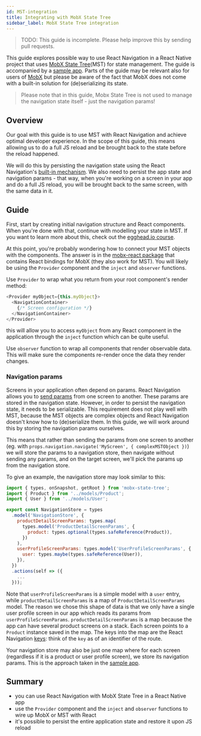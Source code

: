 ```yaml
---
id: MST-integration
title: Integrating with MobX State Tree
sidebar_label: MobX State Tree integration
---
```


> TODO: This guide is incomplete. Please help improve this by sending pull requests.

This guide explores possible way to use React Navigation in a React Native project that uses [MobX State Tree](https://github.com/mobxjs/mobx-state-tree)(MST) for state management. The guide is accompanied by a [sample app](https://github.com/vonovak/react-navigation-mst-demo). Parts of the guide may be relevant also for users of [MobX](https://github.com/mobxjs/mobx) but please be aware of the fact that MobX does not come with a built-in solution for (de)serializing its state.

> Please note that in this guide, Mobx State Tree is not used to manage the navigation state itself - just the navigation params!

## Overview

Our goal with this guide is to use MST with React Navigation and achieve optimal developer experience. In the scope of this guide, this means allowing us to do a full JS reload and be brought back to the state before the reload happened.

We will do this by persisting the navigation state using the React Navigation's [built-in mechanism](state-persistence.html). We also need to persist the app state and navigation params - that way, when you're working on a screen in your app and do a full JS reload, you will be brought back to the same screen, with the same data in it.

## Guide

First, start by creating initial navigation structure and React components. When you're done with that, continue with modelling your state in MST. If you want to learn more about this, check out the [egghead.io course](https://egghead.io/lessons/react-describe-your-application-domain-using-mobx-state-tree-mst-models).

At this point, you're probably wondering how to connect your MST objects with the components. The answer is in the [mobx-react package](https://github.com/mobxjs/mobx-react) that contains React bindings for MobX (they also work for MST). You will likely be using the `Provider` component and the `inject` and `observer` functions.

Use `Provider` to wrap what you return from your root component's render method:

```js
<Provider myObject={this.myObject}>
  <NavigationContainer>
    {/* Screen configuration */}
  </NavigationContainer>
</Provider>
```

this will allow you to access `myObject` from any React component in the application through the `inject` function which can be quite useful.

Use `observer` function to wrap all components that render observable data. This will make sure the components re-render once the data they render changes.

### Navigation params

Screens in your application often depend on params. React Navigation allows you to [send params](params.html) from one screen to another. These params are stored in the navigation state. However, in order to persist the navigation state, it needs to be serializable. This requirement does not play well with MST, because the MST objects are complex objects and React Navigation doesn't know how to (de)serialize them. In this guide, we will work around this by storing the navigation params ourselves.

This means that rather than sending the params from one screen to another (eg. with `props.navigation.navigate('MyScreen', { complexMSTObject })`) we will store the params to a navigation store, then navigate without sending any params, and on the target screen, we'll pick the params up from the navigation store.

To give an example, the navigation store may look similar to this:

```js
import { types, onSnapshot, getRoot } from 'mobx-state-tree';
import { Product } from '../models/Product';
import { User } from '../models/User';

export const NavigationStore = types
  .model('NavigationStore', {
    productDetailScreenParams: types.map(
      types.model('ProductDetailScreenParams', {
        product: types.optional(types.safeReference(Product)),
      })
    ),
    userProfileScreenParams: types.model('UserProfileScreenParams', {
      user: types.maybe(types.safeReference(User)),
    }),
  })
  .actions(self => ({
    ...
  }));
```

Note that `userProfileScreenParams` is a simple model with a `user` entry, while `productDetailScreenParams` is a map of `ProductDetailScreenParams` model. The reason we chose this shape of data is that we only have a single user profile screen in our app which reads its params from `userProfileScreenParams`. `productDetailScreenParams` is a map because the app can have several product screens on a stack. Each screen points to a `Product` instance saved in the map. The keys into the map are the React Navigation [keys](https://reactnavigation.org/docs/navigation-key.html#usage-with-the-navigate-navigation-actionshtml-navigate-call): think of the `key` as of an identifier of the route.

Your navigation store may also be just one map where for each screen (regardless if it is a product or user profile screen), we store its navigation params. This is the approach taken in the [sample app](https://github.com/vonovak/react-navigation-mst-demo).

## Summary

- you can use React Navigation with MobX State Tree in a React Native app
- use the `Provider` component and the `inject` and `observer` functions to wire up MobX or MST with React
- it's possible to persist the entire application state and restore it upon JS reload

